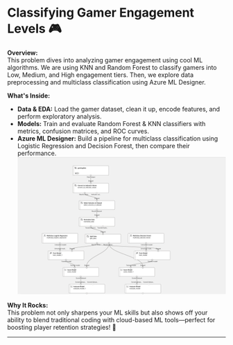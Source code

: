# Classifying Gamer Engagement Levels 🎮

**Overview:**  
This problem dives into analyzing gamer engagement using cool ML algorithms. We are using KNN and Random Forest to classify gamers into Low, Medium, and High engagement tiers. Then, we explore data preprocessing and multiclass classification using Azure ML Designer.

**What's Inside:**  
- **Data & EDA:** Load the gamer dataset, clean it up, encode features, and perform exploratory analysis.  
- **Models:** Train and evaluate Random Forest & KNN classifiers with metrics, confusion matrices, and ROC curves.  
- **Azure ML Designer:** Build a pipeline for multiclass classification using Logistic Regression and Decision Forest, then compare their performance.
![Azure Pipeline](images/pipeline.png)

**Why It Rocks:**  
This problem not only sharpens your ML skills but also shows off your ability to blend traditional coding with cloud-based ML tools—perfect for boosting player retention strategies! 🚀

---
